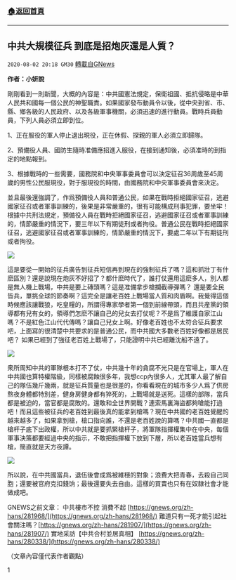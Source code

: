 ###  [:house:返回首頁](https://github.com/ourhimalayas/txt)
---

## 中共大規模征兵 到底是招炮灰還是人質？
`2020-08-02 20:18 GM30` [轉載自GNews](https://gnews.org/zh-hant/283427/)

**作者：小妍說**

剛剛看到一則新聞，大概的內容是：中共國憲法規定，保衛祖國、抵抗侵略是中華人民共和國每一個公民的神聖職責。如果國家發布動員令以後，從中央到省、市、縣、鄉各級的人民政府、以及各級軍事機關，必須迅速的進行動員。戰時兵員動員，下列人員必須立即到位。

1、正在服役的軍人停止退出現役，正在休假、探親的軍人必須立即歸隊。

2、預備役人員、國防生隨時准備應招進入服役，在接到通知後，必須准時的到指定的地點報到。

3、根據戰時的一些需要，國務院和中央軍事委員會可以決定征召36周歲至45周歲的男性公民服現役，對于服現役的時間，由國務院和中央軍事委員會來決定。

並且最後還強調了，作爲預備役人員和普通公民，如果在戰時拒絕國家征召，逃避國家征召或者軍事訓練的，後果是非常嚴重的，很有可能構成刑事犯罪，要坐牢！根據中共刑法規定，預備役人員在戰時拒絕國家征召，逃避國家征召或者軍事訓練的，情節嚴重的情況下，要三年以下有期徒刑或者拘役。普通公民在戰時拒絕國家征召，逃避國家征召或者軍事訓練的，情節嚴重的情況下，要處二年以下有期徒刑或者拘役。

![](https://s3.amazonaws.com/gnews-media-offload/wp-content/uploads/2020/08/02201057/%E5%9B%BE%E7%89%871-4.jpg)

這是要從一開始的征兵廣告到征兵短信再到現在的強制征兵了嗎？這和抓壯丁有什麽區別？還是說現在炮灰不好招了？都什麽時代了，誰打仗還用這麽多人，別人都是無人機上戰場，中共是要上磚頭嗎？這是准備拿步槍攔截導彈嗎？ 還是要全民皆兵，單挑全球的節奏啊？這完全是讓老百姓上戰場當人質和肉盾啊。我覺得這個時候應該讓戰狼，吃皇糧的，所謂得專家學者第一個到前線帶頭，而且共産黨的領導都有兒有女的，領導們怎麽不讓自己的兒女去打仗呢？不是爲了維護自家江山嗎？不是紅色江山代代傳嗎？讓自己兒女上啊。好像老百姓也不太符合征兵要求吧，上面寫的很清楚中共要求的是普通公民，而中共國大多數老百姓好像都是居民吧？ 如果已經到了強征老百姓上戰場了，只能證明中共已經離沈船不遠了。

![](https://s3.amazonaws.com/gnews-media-offload/wp-content/uploads/2020/08/02201120/%E5%9B%BE%E7%89%872.png)

衆所周知中共的軍隊根本打不了仗，中共幾十年的貪腐不光只是在官場上，軍人在中共國也算特權階級，同樣被腐蝕很多年，我想ccp內很多人，尤其軍人最了解自己的隊伍幾斤幾兩，就是征兵質量也是很差的，你看看現在的城市多少人爲了供房熬夜身體都特別差，健身房健身都有猝死的，上戰場就是送死。這樣的部隊，當兵都是被迫的，當官都是腐敗的。還敢和全世界開戰？連索馬裏海盜都夠嗆能打過吧！而且這些被征兵的老百姓到最後真的能拿到槍嗎？現在中共國的老百姓覺醒的越來越多了，如果拿到槍，槍口指向誰，不還是老百姓說的算嗎？中共國一直都是槍杆子底下出政權，所以中共就是要抓緊槍杆子，將軍隊指揮權集中在中央，每個軍事決策都要經過中央的指示，不敢把指揮權下放到下層，所以老百姓當兵想有槍，簡直就是天方夜譚。

![](https://s3.amazonaws.com/gnews-media-offload/wp-content/uploads/2020/08/02201141/%E5%9B%BE%E7%89%873-4.jpg)

所以說，在中共國當兵，退伍後會成爲被維穩的對象；浪費大把青春，去殺自己同胞；還要被官府克扣錢饷；最後還要失去自由。這樣的買賣也只有在奴隸社會才能做成吧。

GNEWS之前文章：
中共樓市不控 消費不起 [https://gnews.org/zh-hans/281968/](https://gnews.org/zh-hans/281968/)
難道只有一死才能引起社會關注嗎？[https://gnews.org/zh-hans/281907/](https://gnews.org/zh-hans/281907/)
實地采訪【中共合村並居真相】 [https://gnews.org/zh-hans/280338/](https://gnews.org/zh-hans/280338/)

（文章內容僅代表作者觀點）

1
